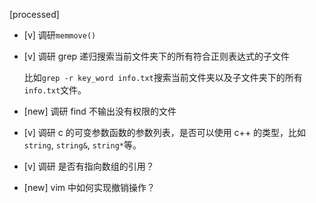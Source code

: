 [processed]

* [v] 调研`memmove()`

* [v] 调研 grep 递归搜索当前文件夹下的所有符合正则表达式的子文件

    比如`grep -r key_word info.txt`搜索当前文件夹以及子文件夹下的所有`info.txt`文件。

* [new] 调研 find 不输出没有权限的文件

* [v] 调研 c 的可变参数函数的参数列表，是否可以使用 c++ 的类型，比如`string`, `string&`, `string*`等。

* [v] 调研 是否有指向数组的引用？

* [new] vim 中如何实现撤销操作？